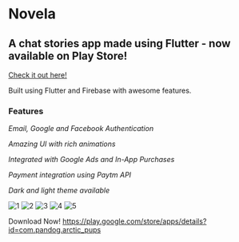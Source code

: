# Novela
## A chat stories app made using Flutter - now available on Play Store!

[Check it out here!](https://play.google.com/store/apps/details?id=com.pandog.arctic_pups)

Built using Flutter and Firebase with awesome features.

### Features

*Email, Google and Facebook Authentication*

*Amazing UI with rich animations*

*Integrated with Google Ads and In-App Purchases*

*Payment integration using Paytm API*

*Dark and light theme available*

![1](https://play-lh.googleusercontent.com/DR-6tEIDUa3G5aLwdMusWbtPOUKWWS1tKCiY0bHqzFOvGlVEg6BLial_Sw-pgmd0YEAq=w1366-h608-rw) ![2](https://play-lh.googleusercontent.com/YfhPResyvLQEiqVzc7FB6U3Jr0D8JEDaNCTtNLr_oFKBo2NewnEPNTV-KbIfCOr9kg=w1366-h608-rw) ![3](https://play-lh.googleusercontent.com/ISE6cN49THM3rtkS6IrqebOhkETOxSegvQX7QTHn8JFVF_UlpDgNmgAR_VNzzS8CMoiP=w1366-h608-rw) ![4](https://play-lh.googleusercontent.com/ye6SuPq0tnWuHdNhOj-NM3dcB7AGucKJBLQjcvXAlAR4tRdO_E8Rn_vc-flf1pvsg0I=w1366-h608-rw) ![5](https://play-lh.googleusercontent.com/ryT588-UMzZnDTWeUz31034IlFi5hCcs9lINJyfFR1wkiWlj11TD_GUv-obvTeM863k=w1366-h608-rw)



Download Now! https://play.google.com/store/apps/details?id=com.pandog.arctic_pups
